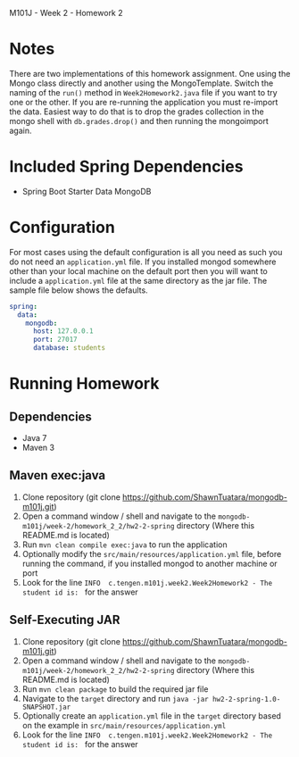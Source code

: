 M101J - Week 2 - Homework 2

# Notes
There are two implementations of this homework assignment. One using the Mongo class directly and another using the MongoTemplate. Switch the naming of the `run()` method in `Week2Homework2.java` file if you want to try one or the other. If you are re-running the application you must re-import the data. Easiest way to do that is to drop the grades collection in the mongo shell with `db.grades.drop()` and then running the mongoimport again.

# Included Spring Dependencies
- Spring Boot Starter Data MongoDB

# Configuration
For most cases using the default configuration is all you need as such you do not need an `application.yml` file. If you installed mongod somewhere other than your local machine on the default port then you will want to include a `application.yml` file at the same directory as the jar file. The sample file below shows the defaults.

```yaml
spring:
  data:
    mongodb:
      host: 127.0.0.1
      port: 27017
      database: students
```

# Running Homework
## Dependencies
- Java 7
- Maven 3

## Maven exec:java
1. Clone repository (git clone https://github.com/ShawnTuatara/mongodb-m101j.git)
1. Open a command window / shell and navigate to the `mongodb-m101j/week-2/homework_2_2/hw2-2-spring` directory (Where this README.md is located)
1. Run `mvn clean compile exec:java` to run the application
  1. Optionally modify the `src/main/resources/application.yml` file, before running the command, if you installed mongod to another machine or port
1. Look for the line `INFO  c.tengen.m101j.week2.Week2Homework2 - The student id is: ` for the answer

## Self-Executing JAR
1. Clone repository (git clone https://github.com/ShawnTuatara/mongodb-m101j.git)
1. Open a command window / shell and navigate to the `mongodb-m101j/week-2/homework_2_2/hw2-2-spring` directory (Where this README.md is located)
1. Run `mvn clean package` to build the required jar file
1. Navigate to the `target` directory and run `java -jar hw2-2-spring-1.0-SNAPSHOT.jar`
  1. Optionally create an `application.yml` file in the `target` directory based on the example in `src/main/resources/application.yml`
1. Look for the line `INFO  c.tengen.m101j.week2.Week2Homework2 - The student id is: ` for the answer
